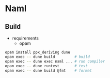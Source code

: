 # Naml

## Build

* requirements
  * opam

```sh
opam install ppx_deriving dune
opam exec -- dune build         # build
opam exec -- dune exec naml ... # run compiler
opam exec -- dune runtest       # test
opam exec -- dune build @fmt    # format
```
